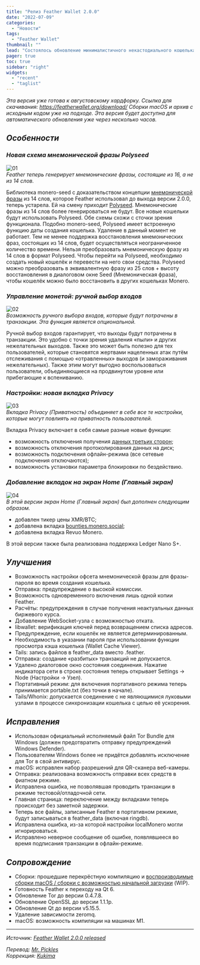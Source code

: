 ```yaml
---
title: "Релиз Feather Wallet 2.0.0"
date: "2022-07-09"
categories:
  - "Новости"
tags:
  - "Feather Wallet"
thumbnail: ""  
lead: "Состоялось обновление минималистичного некастодиального кошелька Feather Wallet версии 2.0.0."
pager: true
toc: true
sidebar: "right"
widgets:
  - "recent"
  - "taglist"
---
```


_Эта версия уже готова к августовскому хардфорку._
_Ссылка для скачивания: https://featherwallet.org/download/_
_Сборки macOS и архив с исходным кодом уже на подходе. Эта версия будет доступна для автоматического обновления уже через несколько часов._

## _Особенности_

### _Новая схема мнемонической фразы Polyseed_

![01](/img/post/2022-07-09-feather-wallet-200-released/01.png)  
_Feather теперь генерирует мнемонические фразы, состоящие из 16, а не из 14 слов._

Библиотека monero-seed с доказательством концепции [мнемонической фразы](https://github.com/tevador/monero-seed) из 14 слов, которое Feather использовал до выхода версии 2.0.0, теперь устарела. Ей на смену приходит [Polyseed](https://github.com/tevador/polyseed). Мнемонические фразы из 14 слов более генерироваться не будут. Все новые кошельки будут использовать Polyseed. Обе схемы схожи с сточки зрения функционала. Подобно monero-seed, Polyseed имеет встроенную функцию даты создания кошелька. Удаление в данный момент не работает. Тем не менее поддержка восстановления мнемонических фраз, состоящих из 14 слов, будет осуществляться неограниченное количество времени. Нельзя преобразовать мнемоническую фразу из 14 слов в формат Polyseed. Чтобы перейти на Polyseed, необходимо создать новый кошелёк и перевести на него свои средства. Polyseed можно преобразовать в эквивалентную фразу из 25 слов + высоту восстановления в диалоговом окне Seed (Мнемоническая фраза), чтобы кошелёк можно было восстановить в других кошельках Monero.

### _Управление монетой: ручной выбор входов_

![02](/img/post/2022-07-09-feather-wallet-200-released/02.png)  
_Возможность ручного выбора входов, которые будут потрачены в транзакции. Эта функция является опциональной._

Ручной выбор входов гарантирует, что выходы будут потрачены в транзакции. Это удобно с точки зрения удаления «пыли» и других нежелательных выходов. Также это может быть полезно для тех пользователей, которые становятся жертвами нацеленных атак путём отслеживания с помощью «отравленных» выходов (и замораживания нежелательных). Также этим могут выгодно воспользоваться пользователи, объединяющиеся на продвинутом уровне или прибегающие к вспениванию.

### _Настройки: новая вкладка Privacy_

![03](/img/post/2022-07-09-feather-wallet-200-released/03.png)  
_Вкладка Privacy (Приватность) объединяет в себе все те настройки, которые могут повлиять на приватность пользователей._

Вкладка Privacy включает в себя самые разные новые функции:
- возможность отключения получения [данных третьих сторон](https://docs.featherwallet.org/guides/websocket);
- возможность отключения протоколирования данных на диск;
- возможность подключения офлайн-режима (все сетевые подключения отключаются);
- возможность установки параметра блокировки по бездействию.

### _Добавление вкладок на экран Home (Главный экран)_

![04](/img/post/2022-07-09-feather-wallet-200-released/04.png)  
_В этой версии экран Home (Главный экран) был дополнен следующим образом._

- добавлен тикер цены XMR/BTC;
- добавлена вкладка [bounties.monero.social](https://bounties.monero.social/);
- добавлена вкладка Revuo Monero.

В этой версии также была реализована поддержка Ledger Nano S+.

## _Улучшения_

- Возможность настройки офсета мнемонической фразы для фразы-пароля во время создания кошелька.
- Отправка: предупреждение о высокой комиссии.
- Возможность одновременного включения лишь одной копии Feather.
- Расчёты: предупреждения в случае получения неактуальных данных биржевого курса.
- Добавление WebSocket-узла с возможностью отката.
- libwallet: верификация ключей перед возвращением списка адресов.
- Предупреждение, если кошелёк не является детерминированным.
- Необходимость в указании пароля при использовании функции просмотра кэша кошелька (Wallet Cache Viewer).
- Tails: запись файлов в feather_data вместо .feather.
- Отправка: создание «разбитых» транзакций не допускается.
- Удалено диалоговое окно состояния соединения. Нажатие индикатора сети в строке состояния теперь открывает Settings -> Node (Настройки → Узел).
- Портативный режим: для включения портативного режима теперь принимается portable.txt (без точки в начале).
- Tails/Whonix: допускается соединение с не являющимися луковыми узлами в процессе синхронизации кошелька с целью её ускорения.

## _Исправления_

- Использован официальный исполняемый файл Tor Bundle для Windows (должен предотвратить отправку предупреждений Windows Defender).
- Пользователям Windows более не придётся добавлять исключение для Tor в свой антивирус.
- macOS: исправлен набор разрешений для QR-сканера веб-камеры.
- Отправка: реализована возможность отправки всех средств в фиатном режиме.
- Исправлена ошибка, не позволявшая проводить транзакции в режиме тестовой/отладочной сети.
- Главная страница: переключение между вкладками теперь происходит без заметной задержки.
- Теперь все файлы, записанные Feather в портативном режиме, будут записываться в feather_data (включая ringdb).
- Исправлена ошибка, из-за которой настройки localMonero могли игнорироваться.
- Исправлено неверное сообщение об ошибке, появлявшееся во время подписания транзакции в офлайн-режиме.

## _Сопровождение_

- Сборки: прошедшие перекрёстную компиляцию и [воспроизводимые сборки macOS / сборки с возможностью начальной загрузки](https://github.com/feather-wallet/feather/pull/20) (WIP).
- Готовность Feather к переходу на Qt 6.
- Обновление Tor до версии 0.4.7.8.
- Обновление OpenSSL до версии 1.1.1p.
- Обновление Qt до версии v5.15.5.
- Удаление зависимости zeromq.
- macOS: возможность компиляции на машинах M1.

---

_Источник: [Feather Wallet 2.0.0 released](https://www.reddit.com/r/Monero/comments/vuinb0/feather_wallet_200_released/)_

_Перевод: [Mr. Pickles](https://t.me/v1docq47)_  
_Коррекция: [Kukima](https://t.me/Kukima)_
